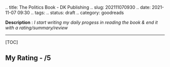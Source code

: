 .. title: The Politics Book - DK Publishing
.. slug: 202111070930
.. date: 2021-11-07 09:30
.. tags: 
.. status: draft
.. category: goodreads

**Description** : *I start writing my daily  progess  in reading the book & end it with a rating/summary/review*

***

[TOC]

## My Rating - /5

